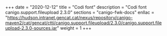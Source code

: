 +++
date        = "2020-12-12"
title       = "Codi font"
description = "Codi font canigo.support.fileupload 2.3.0"
sections    = "canigo-fwk-docs"
enllac		= "https://hudson.intranet.gencat.cat/nexus/repository/canigo-maven2/cat/gencat/ctti/canigo.support.fileupload/2.3.0/canigo.support.fileupload-2.3.0-sources.jar"
weight		= 1
+++
